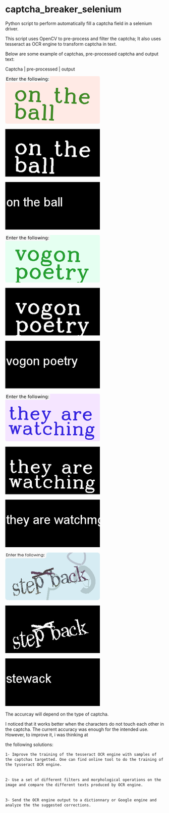 # captcha_breaker_selenium

Python script to perform automatically fill a captcha field in a selenium driver. 

This script uses OpenCV to pre-process and filter the captcha; It also uses tesseract as OCR engine to transform captcha in text. 

Below are some example of captchas, pre-processed captcha and output text:

 Captcha   | pre-processed   | output
 
 
![Captcha](https://raw.githubusercontent.com/mmefenza/captcha_breaker_selenium/master/captchas/captchaa1.png)

![pre-processed](https://raw.githubusercontent.com/mmefenza/captcha_breaker_selenium/master/processed/processeda1.png)

![output](https://raw.githubusercontent.com/mmefenza/captcha_breaker_selenium/master/output/outputa1.png)

![Captcha](https://raw.githubusercontent.com/mmefenza/captcha_breaker_selenium/master/captchas/captchaa6.png)

![pre-processed](https://raw.githubusercontent.com/mmefenza/captcha_breaker_selenium/master/processed/processeda6.png)

![output](https://raw.githubusercontent.com/mmefenza/captcha_breaker_selenium/master/output/outputa6.png)

![Captcha](https://raw.githubusercontent.com/mmefenza/captcha_breaker_selenium/master/captchas/captchaa7.png)

![pre-processed](https://raw.githubusercontent.com/mmefenza/captcha_breaker_selenium/master/processed/processeda7.png)

![output](https://raw.githubusercontent.com/mmefenza/captcha_breaker_selenium/master/output/outputa7.png)

![Captcha](https://raw.githubusercontent.com/mmefenza/captcha_breaker_selenium/master/captchas/captchaa4.png)

![pre-processed](https://raw.githubusercontent.com/mmefenza/captcha_breaker_selenium/master/processed/processeda4.png)

![output](https://raw.githubusercontent.com/mmefenza/captcha_breaker_selenium/master/output/outputa4.png)

The accurcay will depend on the type of captcha.

I noticed  that it works better when the characters do not touch each other in the captcha. The current accuracy was enough for the intended use. However, to improve it, i was thinking at

the following solutions:

    1- Improve the training of the tesseract OCR engine with samples of the captchas targetted. One can find online tool to do the training of the tysseract OCR engine. 
    
    
    2- Use a set of different filters and morphological operations on the image and compare the different texts produced by OCR engine.
    
    
    3- Send the OCR engine output to a dictionnary or Google engine and analyze the the suggested corrections.
